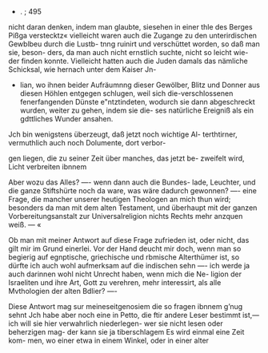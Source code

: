 - . ; 495

nicht daran denken, indem man glaubte, siesehen in einer
thle des Berges Pißga verstecktz« vielleicht waren auch die
Zugange zu den unterirdischen Gewblbeu durch die Lustb-
tnng ruinirt und verschüttet worden, so daß man sie, beson-
ders, da man auch nicht ernstlich suchte, nicht so leicht wie-
der finden konnte. Vielleicht hatten auch die Juden damals
das nämliche Schicksal, wie hernach unter dem Kaiser Jn-
- lian, wo ihnen beider Aufräumnng dieser Gewölber, Blitz
und Donner aus diesen Höhlen entgegen schlugen, weil sich
die-verschlossenen fenerfangenden Dünste e"ntztindeten, wodurch
sie dann abgeschreckt wurden, weiter zu gehen, indem sie die-
ses natürliche Ereigniß als ein gdttliches Wunder ansahen.

Jch bin wenigstens überzeugt, daß jetzt noch wichtige Al-
terthtirner, vermuthlich auch noch Dolumente, dort verbor-

gen liegen, die zu seiner Zeit über manches, das jetzt be-
zweifelt wird, Licht verbreiten ibnnem

Aber wozu das Alles? —- wenn dann auch die Bundes-
lade, Leuchter, und die ganze Stiftshürte noch da ware,
was wäre dadurch gewonnen? —- eine Frage, die mancher
unserer heutigen Theologen an mich thun wird; besonders
da man mit dem alten Testament, und überhaupt mit der
ganzen Vorbereitungsanstalt zur Universalreligion nichts
Rechts mehr anzquen weiß. — «

Ob man mit meiner Antwort auf diese Frage zufrieden
ist, oder nicht, das gilt mir im Grund einerlei. Vor der
Hand deucht mir doch, wenn man so begierig auf egnptische,
griechische und rbmische Alterthümer ist, so dürfte ich auch
wohl aufmerksam auf die indischen sehn —- ich werde ja
auch darinnen wohl nicht Unrecht haben, wenn mich die Ne-
ligion der Israeliten und ihre Art, Gott zu verehren, mehr
interessirt, als alle Mvthologien der alten Bdlier? —-

Diese Antwort mag sur meineseitgenosiem die so fragen
ibnnem g’nug sehnt Jch habe aber noch eine in Petto, die
ftir andere Leser bestimmt ist,— ich will sie hier verwahrlich
niederlegen- wer sie nicht lesen oder beherzigen mag- der
kann sie ja tiberschlagem Es wird einmal eine Zeit kom-
men, wo einer etwa in einem Winkel, oder in einer alter


